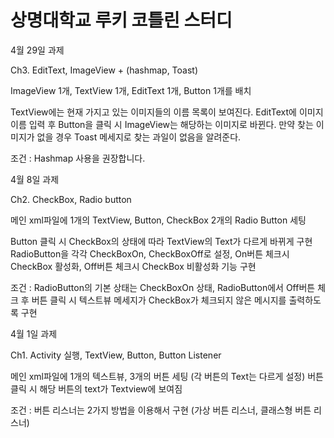 # 상명대학교 루키 코틀린 스터디

4월 29일 과제

Ch3. EditText, ImageView + (hashmap, Toast)

ImageView 1개, TextView 1개, EditText 1개, Button 1개를 배치

TextView에는 현재 가지고 있는 이미지들의 이름 목록이 보여진다.
EditText에 이미지 이름 입력 후 Button을 클릭 시 ImageView는 해당하는 이미지로 바뀐다.
만약 찾는 이미지가 없을 경우 Toast 메세지로 찾는 과일이 없음을 알려준다.

조건 : Hashmap 사용을 권장합니다.


4월 8일 과제 

Ch2. CheckBox, Radio button

메인 xml파일에 1개의 TextView, Button, CheckBox 2개의 Radio Button 세팅

Button 클릭 시 CheckBox의 상태에 따라 TextView의 Text가 다르게 바뀌게 구현
RadioButton을 각각 CheckBoxOn, CheckBoxOff로 설정, On버튼 체크시 CheckBox 활성화,
Off버튼 체크시 CheckBox 비활성화 기능 구현

조건 : RadioButton의 기본 상태는 CheckBoxOn 상태, 
RadioButton에서 Off버튼 체크 후 버튼 클릭 시 텍스트뷰 메세지가 CheckBox가 체크되지 않은 메시지를 출력하도록 구현


4월 1일 과제 

Ch1. Activity 실행, TextView, Button, Button Listener

메인 xml파일에 1개의 텍스트뷰, 3개의 버튼 세팅 (각 버튼의 Text는 다르게 설정)
버튼 클릭 시 해당 버튼의 text가 Textview에 보여짐

조건 : 버튼 리스너는 2가지 방법을 이용해서 구현 (가상 버튼 리스너,
 클래스형 버튼 리스너)
